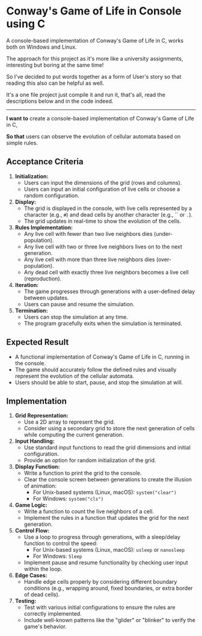 # Conway's Game of Life in Console using C

A console-based implementation of Conway's Game of Life in C, works both on Windows and Linux.

The approach for this project as it's more like a university assignments, interesting but boring at the same time!

So I've decided to put words together as a form of User's story so that reading this also can be helpful as well.

It's a one file project just compile it and run it, that's all, read the descriptions below and in the code indeed.

---

**I want to** create a console-based implementation of Conway's Game of Life in C,

**So that** users can observe the evolution of cellular automata based on simple rules.

## Acceptance Criteria

1. **Initialization:**
    - Users can input the dimensions of the grid (rows and columns).
    - Users can input an initial configuration of live cells or choose a random configuration.
2. **Display:**
    - The grid is displayed in the console, with live cells represented by a character (e.g., `#`) and dead cells by another character (e.g., `` or `.`).
    - The grid updates in real-time to show the evolution of the cells.
3. **Rules Implementation:**
    - Any live cell with fewer than two live neighbors dies (under-population).
    - Any live cell with two or three live neighbors lives on to the next generation.
    - Any live cell with more than three live neighbors dies (over-population).
    - Any dead cell with exactly three live neighbors becomes a live cell (reproduction).
4. **Iteration:**
    - The game progresses through generations with a user-defined delay between updates.
    - Users can pause and resume the simulation.
5. **Termination:**
    - Users can stop the simulation at any time.
    - The program gracefully exits when the simulation is terminated.

## Expected Result

- A functional implementation of Conway's Game of Life in C, running in the console.
- The game should accurately follow the defined rules and visually represent the evolution of the cellular automata.
- Users should be able to start, pause, and stop the simulation at will.

## Implementation

1. **Grid Representation:**
    - Use a 2D array to represent the grid.
    - Consider using a secondary grid to store the next generation of cells while computing the current generation.
2. **Input Handling:**
    - Use standard input functions to read the grid dimensions and initial configuration.
    - Provide an option for random initialization of the grid.
3. **Display Function:**
    - Write a function to print the grid to the console.
    - Clear the console screen between generations to create the illusion of animation:
        - For Unix-based systems (Linux, macOS): `system("clear")`
        - For Windows: `system("cls")`
4. **Game Logic:**
    - Write a function to count the live neighbors of a cell.
    - Implement the rules in a function that updates the grid for the next generation.
5. **Control Flow:**
    - Use a loop to progress through generations, with a sleep/delay function to control the speed:
        - For Unix-based systems (Linux, macOS): `usleep` or `nanosleep`
        - For Windows: `Sleep`
    - Implement pause and resume functionality by checking user input within the loop.
6. **Edge Cases:**
    - Handle edge cells properly by considering different boundary conditions (e.g., wrapping around, fixed boundaries, or extra border of dead cells).
7. **Testing:**
    - Test with various initial configurations to ensure the rules are correctly implemented.
    - Include well-known patterns like the "glider" or "blinker" to verify the game's behavior.
